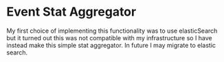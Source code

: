 # Event Stat Aggregator

My first choice of implementing this functionality was to use elasticSearch but it turned out this was not compatible with my infrastructure so I have instead make this simple stat aggregator. In future I may migrate to elastic search.

